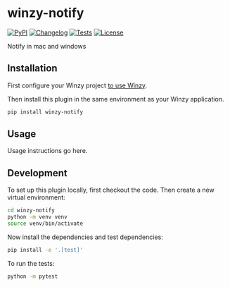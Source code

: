 # winzy-notify

[![PyPI](https://img.shields.io/pypi/v/winzy-notify.svg)](https://pypi.org/project/winzy-notify/)
[![Changelog](https://img.shields.io/github/v/release/sukhbinder/winzy-notify?include_prereleases&label=changelog)](https://github.com/sukhbinder/winzy-notify/releases)
[![Tests](https://github.com/sukhbinder/winzy-notify/workflows/Test/badge.svg)](https://github.com/sukhbinder/winzy-notify/actions?query=workflow%3ATest)
[![License](https://img.shields.io/badge/license-Apache%202.0-blue.svg)](https://github.com/sukhbinder/winzy-notify/blob/main/LICENSE)

Notify in mac and windows

## Installation

First configure your Winzy project [to use Winzy](https://github.com/sukhbinder/winzy).

Then install this plugin in the same environment as your Winzy application.
```bash
pip install winzy-notify
```
## Usage

Usage instructions go here.

## Development

To set up this plugin locally, first checkout the code. Then create a new virtual environment:
```bash
cd winzy-notify
python -m venv venv
source venv/bin/activate
```
Now install the dependencies and test dependencies:
```bash
pip install -e '.[test]'
```
To run the tests:
```bash
python -m pytest
```
